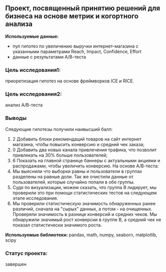 ## Проект, посвященный принятию решений для бизнеса на основе метрик и когортного анализа

<b> Используемые данные: </b> 
- пул гипотез по увеличению выручки интернет-магазина с указанными параметрами Reach, Impact, Confidence, Effort  
- данные с результатами А/В-теста  
### Цель исследования1: 
приоретизация гипотез на основе фреймворков  ICE и RICE.
### Цель исследования2: 
анализ А/В-теста
### Выводы
Следующие гипотезы получили наивысший балл:
1. 2 Добавить блоки рекомендаций товаров на сайт интернет магазина, чтобы повысить конверсию и средний чек заказа;
0. 0 Добавить два новых канала привлечения трафика, что позволит привлекать на 30% больше пользователей;
6. 6 Показать на главной странице баннеры с актуальными акциями и распродажами, чтобы увеличить конверсию.
На основе А/В-теста: 
0. Мы выяснили что выборки равны и пользователи в группах разделены на равные доли. Так же очистили данные от пользователей, которые случайно попали в обе группы.
0. Судя по визуализации, можем сказать, что группа В лидирует, мы проверили это при помощи статистических тестов на следующем этапе исследования.
0.  Мы проверили статистическую значимость обнаруженных ранее различий, сначала на "сырых" данных, а потом - на очищенных. Проверяли значимость в разнице конверсий и средних чеков. Мы обнаружили значимый рост конверсии в группе В, а средний чек не показал статистически значимого роста.

<b> Используемые библиотеки: </b> pandas, math, numpy, seaborn, matplotlib, scipy

### Статус проекта:
завершен
